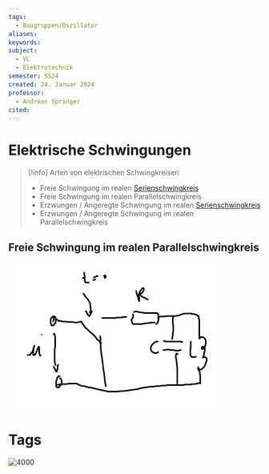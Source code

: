 ```yaml
---
tags:
  - Baugruppen/Oszillator
aliases: 
keywords: 
subject:
  - VL
  - Elektrotechnik
semester: SS24
created: 24. Januar 2024
professor:
  - Andreas Springer
cited:
---
```

 

# Elektrische Schwingungen

> [!info] Arten von elektrischen Schwingkreisen
> - Freie Schwingung im realen [Serienschwingkreis](Serienschwingkreis.md)
> - Freie Schwingung im realen Parallelschwingkreis
> - Erzwungen / Angeregte Schwingung im realen [Serienschwingkreis](Serienschwingkreis.md)
> - Erzwungen / Angeregte Schwingung im realen Parallelschwingkreis

## Freie Schwingung im realen Parallelschwingkreis

![Pasted image 20221201122606](../Mathematik/assets/Pasted%20image%2020221201122606.png)

# Tags

![4000](../Mathematik/mathe%20(4)/assets/Schwingkreise%202024-01-17%2009.08.32.excalidraw)